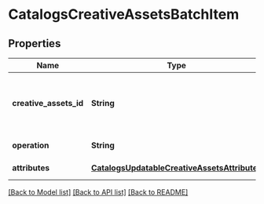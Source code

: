 # CatalogsCreativeAssetsBatchItem
## Properties

| Name | Type | Description | Notes |
|------------ | ------------- | ------------- | -------------|
| **creative\_assets\_id** | **String** | The catalog creative assets id in the merchant namespace | [default to null] |
| **operation** | **String** |  | [default to null] |
| **attributes** | [**CatalogsUpdatableCreativeAssetsAttributes**](CatalogsUpdatableCreativeAssetsAttributes.md) |  | [default to null] |

[[Back to Model list]](../README.md#documentation-for-models) [[Back to API list]](../README.md#documentation-for-api-endpoints) [[Back to README]](../README.md)

